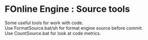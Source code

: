 # FOnline Engine : Source tools

Some useful tools for work with code.\
Use FormatSource.bat/sh for format engine source before commit.\
Use CountSource.bat for look at code metrics.
